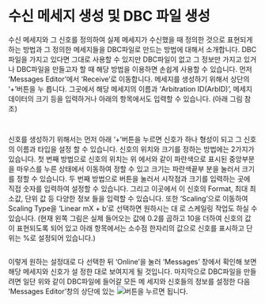 # 수신 메세지 생성 및 DBC 파일 생성

수신 메세지와 그 신호를 정의하여 실제 메세지가 수신했을 때 정의한 것으로 표현되게 하는 방법과 그 정의한 메세지들을 DBC파일로 만드는 방법에 대해서 소개합니다. DBC파일을 가지고 있다면 그대로 사용할 수 있지만 DBC파일이 없고 그 정보만 가지고 있거나 DBC파일을 만들고자 할 때 해당 방법을 이용하면 손쉽게 사용할 수 있습니다. 먼저 ‘Messages Editor’에서 ‘Receive’로 이동합니다. 메세지를 생성하기 위해서 상단의 ‘+’버튼을 누 릅니다. 그곳에서 해당 메세지의 이름과 ‘Arbitration ID(ArbID)’, 메세지 데이터의 크기 등을 입력하거나 아래의 항목에서도 입력할 수 있습니다. (아래 그림 참조)

<figure><img src="../../.gitbook/assets/MessagesEditor.png" alt=""><figcaption></figcaption></figure>

<figure><img src="../../.gitbook/assets/MessagesEditor2.png" alt=""><figcaption></figcaption></figure>

신호를 생성하기 위해서는 먼저 아래 ‘+’버튼을 누르면 신호가 하나 형성이 되고 그 신호의 이름과 타입을 설정 할 수 있습니다. 신호의 위치와 크기를 정하는 방법에는 2가지가 있습니다. 첫 번째 방법으로 신호의 위치는 위 에서와 같이 파란색으로 표시된 중앙부분을 마우스를 누른 상태에서 이동하여 정할 수 있고 크기는 파란색끝부 분을 눌러서 크기를 정할 수 있습니다. 두 번째 방법으로 버튼을 눌러서 시작점과 크기를 입력하는 곳에 직접 숫자를 입력하여 설정할 수 있습니다. 그리고 이곳에서 이 신호의 Format, 최대 최소값, 단위 값 등 다양한 정보 들을 입력할 수 있습니다. 또한 ‘Scaling’으로 이동하여 Scaling Type을 ‘Linear mX + b’로 선택하면 원하시는 대 로 스케일링 작업도 하실 수 있습니다. (현재 왼쪽 그림은 실제 들어오는 값에 0.2를 곱하고 10을 더하여 신호의 값이 표현되도록 되어 있고 아래 항목에서는 소수점 한자리의 값으로 신호를 표시하고 단위는 %로 설정되어 있습니다.)

<figure><img src="../../.gitbook/assets/Edit Signal.png" alt=""><figcaption></figcaption></figure>

이렇게 원하는 설정대로 다 선택한 뒤 ‘Online’을 눌러 ‘Messages’ 창에서 확인해 보면 해당 메세지와 신호가 설 정한 대로 보여지게 될 것입니다. 마지막으로 DBC파일을 만들려면 일단 위와 같이 DBC파일에 들어갈 모든 메 세지와 신호들의 정보를 설정한 다음 ‘Messages Editor’창의 상단에 있는 ![](../../.gitbook/assets/2021-10-14-10-33-10.png)버튼을 누르면 됩니다.
